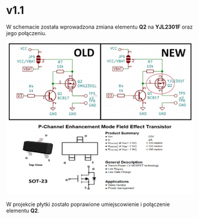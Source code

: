 # v1.1

W schemacie została wprowadzona zmiana elementu **Q2** na **YJL2301F** oraz jego połączeniu. 

![mosfet update](Media/mosfet.jpg)

W projekcie płytki zostało poprawione umiejscowienie i połączenie elementu **Q2**. 
